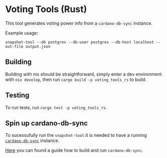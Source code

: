 # Voting Tools (Rust)

This tool generates voting power info from a `cardano-db-sync` instance.

Example usage:

```
snapshot-tool --db postgres --db-user postgres --db-host localhost --out-file output.json
```

## Building

Building with nix should be straightforward, simply enter a dev environment with `nix develop`, then run `cargo build -p voting_tools_rs` to build.

## Testing

To run tests, run `cargo test -p voting_tools_rs`.

## Spin up cardano-db-sync

To sucessufully run the `snapshot-tool` it is needed to have a running [`cardano-db-sync`](https://github.com/IntersectMBO/cardano-db-sync) instance.

[Here](https://github.com/IntersectMBO/cardano-db-sync/blob/master/doc/building-running.md) you can found a guide how to build and run `cardano-db-sync`.
